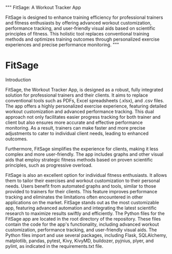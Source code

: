 """
FitSage: A Workout Tracker App

FitSage is designed to enhance training efficiency for professional trainers and fitness enthusiasts by offering advanced workout customization, performance tracking, and user-friendly visual aids based on scientific principles of fitness. This holistic tool replaces conventional training methods and optimizes training outcomes through personalized exercise experiences and precise performance monitoring.
"""

# FitSage

Introduction

FitSage, the Workout Tracker App, is designed as a robust, fully integrated solution for professional trainers and their clients. It aims to replace conventional tools such as PDFs, Excel spreadsheets (.xlsx), and .csv files. The app offers a highly personalized exercise experience, featuring detailed workout customization and advanced performance tracking. This dual approach not only facilitates easier progress tracking for both trainer and client but also ensures more accurate and effective performance monitoring. As a result, trainers can make faster and more precise adjustments to cater to individual client needs, leading to enhanced outcomes.

Furthermore, FitSage simplifies the experience for clients, making it less complex and more user-friendly. The app includes graphs and other visual aids that employ strategic fitness methods based on proven scientific principles, such as progressive overload.

FitSage is also an excellent option for individual fitness enthusiasts. It allows them to tailor their exercises and workout customization to their personal needs. Users benefit from automated graphs and tools, similar to those provided to trainers for their clients. This feature improves performance tracking and eliminates the limitations often encountered in other applications on the market. FitSage stands out as the most customizable app, featuring advanced automation and integrating the latest scientific research to maximize results swiftly and efficiently.
The Python files for the FitSage app are located in the root directory of the repository. These files contain the code for the app's functionality, including advanced workout customization, performance tracking, and user-friendly visual aids. The Python files import and use several packages, including Flask, SQLAlchemy, matplotlib, pandas, pytest, Kivy, KivyMD, buildozer, pyjnius, plyer, and pylint, as indicated in the requirements.txt file.
